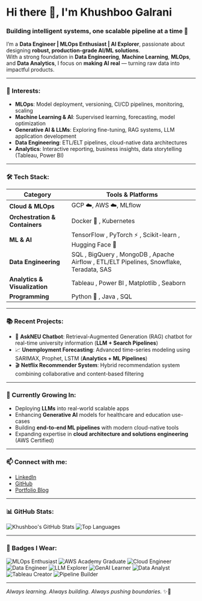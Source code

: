 # Hi there 👋, I'm Khushboo Galrani

### Building intelligent systems, one scalable pipeline at a time 🚀

I’m a **Data Engineer | MLOps Enthusiast | AI Explorer**, passionate about designing **robust, production-grade AI/ML solutions**.  
With a strong foundation in **Data Engineering**, **Machine Learning**, **MLOps**, and **Data Analytics**, I focus on **making AI real** — turning raw data into impactful products.

---

### 🚀 Interests:
- **MLOps**: Model deployment, versioning, CI/CD pipelines, monitoring, scaling
- **Machine Learning & AI**: Supervised learning, forecasting, model optimization
- **Generative AI & LLMs**: Exploring fine-tuning, RAG systems, LLM application development
- **Data Engineering**: ETL/ELT pipelines, cloud-native data architectures
- **Analytics**: Interactive reporting, business insights, data storytelling (Tableau, Power BI)

---

### 🛠️ Tech Stack:
| Category          | Tools & Platforms |
|-------------------|-------------------|
| **Cloud & MLOps**  | GCP ☁️, AWS ☁️, MLflow |  
| **Orchestration & Containers**   |  Docker 🐳 , Kubernetes |
| **ML & AI**        | TensorFlow , PyTorch ⚡ , Scikit-learn , Hugging Face 🤗 |
| **Data Engineering** | SQL , BigQuery , MongoDB , Apache Airflow , ETL/ELT Pipelines, Snowflake, Teradata, SAS |
| **Analytics & Visualization** | Tableau , Power BI , Matplotlib , Seaborn |
| **Programming**    | Python 🐍 , Java , SQL |


---

### 📚 Recent Projects:
- 🧠 **AskNEU Chatbot**: Retrieval-Augmented Generation (RAG) chatbot for real-time university information (**LLM + Search Pipelines**)
- 📈 **Unemployment Forecasting**: Advanced time-series modeling using SARIMAX, Prophet, LSTM (**Analytics + ML Pipelines**)
- 🎬 **Netflix Recommender System**: Hybrid recommendation system combining collaborative and content-based filtering

---

### 🌱 Currently Growing In:
- Deploying **LLMs** into real-world scalable apps
- Enhancing **Generative AI** models for healthcare and education use-cases
- Building **end-to-end ML pipelines** with modern cloud-native tools
- Expanding expertise in **cloud architecture and solutions engineering** (AWS Certified)


---

### 📫 Connect with me:
- [LinkedIn](https://www.linkedin.com/in/galranik/)
- [GitHub](https://github.com/khushboogalrani)
- [Portfolio Blog](https://khushboogalrani.wordpress.com/)

---

### 📊 GitHub Stats:

![Khushboo's GitHub Stats](https://github-readme-stats.vercel.app/api?username=khushboogalrani&show_icons=true&theme=radical)
![Top Languages](https://github-readme-stats.vercel.app/api/top-langs/?username=khushboogalrani&layout=compact&theme=radical)

---

### 🧩 Badges I Wear:
![MLOps Enthusiast](https://img.shields.io/badge/-MLOps-informational?style=flat&logo=docker&logoColor=white)
![AWS Academy Graduate](https://img.shields.io/badge/-AWS%20Certified%20Cloud%20Architecting-232F3E?style=flat&logo=amazonaws&logoColor=white)
![Cloud Engineer](https://img.shields.io/badge/-Cloud%20Engineering-blue?style=flat&logo=googlecloud&logoColor=white)
![Data Engineer](https://img.shields.io/badge/-Data%20Engineering-green?style=flat&logo=apacheairflow&logoColor=white)
![LLM Explorer](https://img.shields.io/badge/-LLM%20Explorer-purple?style=flat&logo=OpenAI&logoColor=white)
![GenAI Learner](https://img.shields.io/badge/-Generative%20AI-orange?style=flat&logo=OpenAI&logoColor=white)
![Data Analyst](https://img.shields.io/badge/-Data%20Analyst-yellow?style=flat&logo=tableau&logoColor=white)
![Tableau Creator](https://img.shields.io/badge/-Tableau%20Dashboard%20Designer-blueviolet?style=flat&logo=tableau&logoColor=white)
![Pipeline Builder](https://img.shields.io/badge/-Pipeline%20Architect-teal?style=flat&logo=apacheairflow&logoColor=white)

---

_Always learning. Always building. Always pushing boundaries._ ✨🚀
